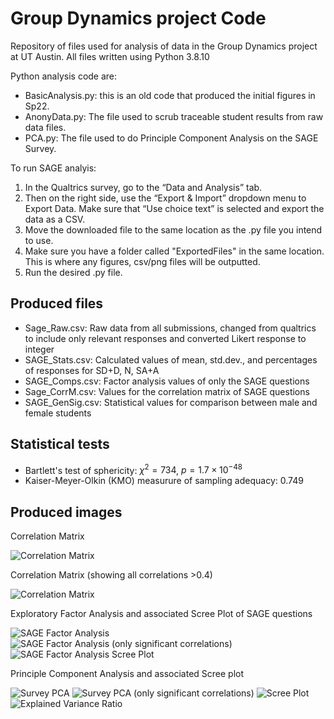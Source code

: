 # Group Dynamics project Code

Repository of files used for analysis of data in the Group Dynamics project at UT Austin.
All files written using Python 3.8.10

Python analysis code are:
- BasicAnalysis.py: this is an old code that produced the initial figures in Sp22.
- AnonyData.py: The file used to scrub traceable student results from raw data files.
- PCA.py: The file used to do Principle Component Analysis on the SAGE Survey.

To run SAGE analyis:
1.	In the Qualtrics survey, go to the “Data and Analysis” tab. 
2.	Then on the right side, use the “Export & Import” dropdown menu to Export Data. Make sure that “Use choice text” is selected and export the data as a CSV.
3.	Move the downloaded file to the same location as the .py file you intend to use.
4.	Make sure you have a folder called "ExportedFiles" in the same location. This is where any figures, csv/png files will be outputted.
5.	Run the desired .py file.

## Produced files
- Sage_Raw.csv: Raw data from all submissions, changed from qualtrics to include only relevant responses and converted Likert response to integer
- SAGE_Stats.csv: Calculated values of mean, std.dev., and percentages of responses for SD+D, N, SA+A
- SAGE_Comps.csv: Factor analysis values of only the SAGE questions 
- Sage_CorrM.csv: Values for the correlation matrix of SAGE questions
- SAGE_GenSig.csv: Statistical values for comparison between male and female students

## Statistical tests
- Bartlett's test of sphericity: $\chi^2 = 734$, $p = 1.7\times 10^{-48}$
- Kaiser-Meyer-Olkin (KMO) measurure of sampling adequacy: 0.749

## Produced images
Correlation Matrix

![Correlation Matrix](SAGE_CorrM.png)

Correlation Matrix (showing all correlations >0.4)

![Correlation Matrix](SAGE_CorrM_0.4.png)

Exploratory Factor Analysis and associated Scree Plot of SAGE questions

![SAGE Factor Analysis](SAGE_EFA.png)
![SAGE Factor Analysis (only significant correlations)](SAGE_EFA_0.5.png)
![SAGE Factor Analysis Scree Plot](SAGE_Scree.png)

Principle Component Analysis and associated Scree plot

![Survey PCA](SAGE_PCA.png)
![Survey PCA (only significant correlations)](SAGE_PCA_0.5.png)
![Scree Plot](PCA_Scree.png)
![Explained Variance Ratio](PCA_var.png)
